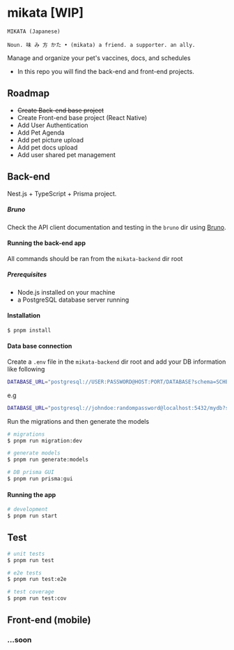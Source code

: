 # mikata [WIP]
```
MIKATA (Japanese)

Noun. 味 み 方 かた • (mikata) a friend. a supporter. an ally.
```

Manage and organize your pet's vaccines, docs, and schedules


- In this repo you will find the back-end and front-end projects.

## Roadmap
- ~~Create Back-end base project~~
- Create Front-end base project (React Native)
- Add User Authentication
- Add Pet Agenda 
- Add pet picture upload
- Add pet docs upload
- Add user shared pet management

## Back-end
Nest.js + TypeScript + Prisma project. 

##### Bruno
Check the API client documentation and testing in the ``bruno`` dir using [Bruno](https://docs.usebruno.com/).


#### Running the back-end app
All commands should be ran from the ```mikata-backend``` dir root

##### Prerequisites
- Node.js installed on your machine
- a PostgreSQL database server running

#### Installation

```bash
$ pnpm install
```

#### Data base connection
Create a ```.env``` file in the ```mikata-backend``` dir root and add your DB information like following

```bash 
DATABASE_URL="postgresql://USER:PASSWORD@HOST:PORT/DATABASE?schema=SCHEMA
```

e.g

```bash 
DATABASE_URL="postgresql://johndoe:randompassword@localhost:5432/mydb?schema=public"
```
Run the migrations and then generate the models

```bash
# migrations
$ pnpm run migration:dev

# generate models
$ pnpm run generate:models

# DB prisma GUI
$ pnpm run prisma:gui
```

#### Running the app

```bash
# development
$ pnpm run start
```

## Test

```bash
# unit tests
$ pnpm run test

# e2e tests
$ pnpm run test:e2e

# test coverage
$ pnpm run test:cov
```

## Front-end (mobile)
### ...soon